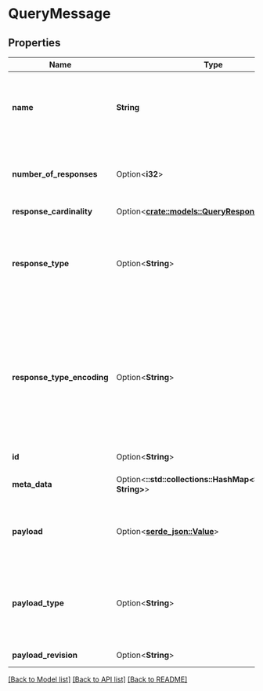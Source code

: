 # QueryMessage

## Properties

Name | Type | Description | Notes
------------ | ------------- | ------------- | -------------
**name** | **String** | Query name. To integrate with Axon Framework based application use fully-qualified class name | 
**number_of_responses** | Option<**i32**> | The number of query handlers that should answer the query. For direct query set to `1` | [optional][default to 1]
**response_cardinality** | Option<[**crate::models::QueryResponseCardinality**](QueryResponseCardinality.md)> |  | [optional]
**response_type** | Option<**String**> | Expected response type required when performing a query. Specific for queries that are  handled by Axon Framework applications.  | [optional][default to java.lang.Object]
**response_type_encoding** | Option<**String**> | Specifies the way that the Axon Framework application expects the response type to be  serialized. Values `application/json` and `application/xml` are valid for Axon Framework.  | [optional]
**id** | Option<**String**> | Unique message identifier | [optional]
**meta_data** | Option<**::std::collections::HashMap<String, String>**> | Key-value map with message meta data | [optional]
**payload** | Option<[**serde_json::Value**](.md)> | Text payload. Accepts JSON, XML, UTF-8 Text, Base64 encoded binary data | [optional]
**payload_type** | Option<**String**> | Type of the payload. To integrate with Axon Framework based application use fully-qualified class name | [optional]
**payload_revision** | Option<**String**> | Revision of the payload. | [optional]

[[Back to Model list]](../README.md#documentation-for-models) [[Back to API list]](../README.md#documentation-for-api-endpoints) [[Back to README]](../README.md)


